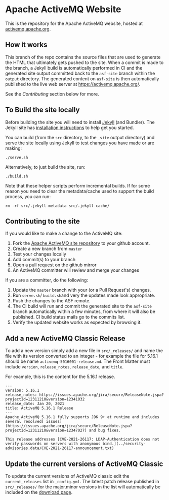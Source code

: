 Apache ActiveMQ Website
=======================

This is the repository for the Apache ActiveMQ website, hosted at [activemq.apache.org](http://activemq.apache.org/).

How it works
------------
This branch of the repo contains the source files that are used to generate the HTML that ultimately gets pushed to the site. When a commit is made to the branch, a Jekyll build is automatically performed in CI and the generated site output committed back to the `asf-site` branch within the `output` directory. The generated content on `asf-site` is then automatically published to the live web server at https://activemq.apache.org/.

See the *Contributing* section below for more.


To Build the site locally
-------------------------

Before building the site you will need to install [Jekyll](https://jekyllrb.com/) (and Bundler).  The Jekyll site has [installation instructions](https://jekyllrb.com/docs/installation/) to help get you started.

You can build (from the `src` directory, to the `_site` output directory) and serve the site locally using Jekyll to test changes you have made or are making:

    ./serve.sh

Alternatively, to just build the site, run:

    ./build.sh

Note that these helper scripts perform incremental builds. If for some reason you need to clear the metadata/cache used to support the build process, you can run:

    rm -rf src/.jekyll-metadata src/.jekyll-cache/


Contributing to the site
------------------------
If you would like to make a change to the ActiveMQ site:

1. Fork the [Apache ActiveMQ site repository](https://github.com/apache/activemq-website) to your github account.
2. Create a new branch from `master`
3. Test your changes locally
4. Add commit(s) to your branch
5. Open a pull request on the github mirror
6. An ActiveMQ committer will review and merge your changes

If you are a committer, do the following:

1. Update the `master` branch with your (or a Pull Request's) changes.
2. Run `serve.sh`/ `build.sh`and very the updates made look appropriate.
3. Push the changes to the ASF remote.
4. The CI build will run and commit the generated site to the `asf-site` branch automatically within a few minutes, from where it will also be published. CI build status mails go to the commits list.
4. Verify the updated website works as expected by browsing it.

Add a new ActiveMQ Classic Release
----------------------------------
To add a new version simply add a new file in `src/_releases/` and name the file with its version converted to an integer - for example the file for 5.16.1 should be name `activemq-5016001-release.md`. The Front Matter must include `version`, `release_notes`, `release_date`, and `title`. 

For example, this is the content for the 5.16.1 release. 

    ---
    version: 5.16.1
    release_notes: https://issues.apache.org/jira/secure/ReleaseNote.jspa?projectId=12311210&version=12341032
    release_date: Jan 20, 2021
    title: ActiveMQ 5.16.1 Release 
    ---
    Apache ActiveMQ 5.16.1 fully supports JDK 9+ at runtime and includes several resolved[ issues](https://issues.apache.org/jira/secure/ReleaseNote.jspa?projectId=12311210&version=12347027) and bug fixes.
    
    This release addresses [CVE-2021-26117: LDAP-Authentication does not verify passwords on servers with anonymous bind.](../security-advisories.data/CVE-2021-26117-announcement.txt) 

Update the current versions of ActiveMQ Classic
----------------------------------------------
To update the current versions of ActiveMQ classic edit the `current_releases` list in `_config.yml`. The latest patch release published in `src/_releases/` for the major.minor versions in the list will automatically be included on the [download page](https://activemq.apache.org/components/classic/download/). 
